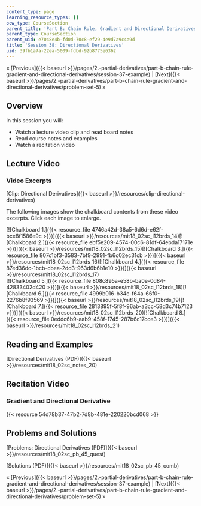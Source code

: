 ```yaml
---
content_type: page
learning_resource_types: []
ocw_type: CourseSection
parent_title: 'Part B: Chain Rule, Gradient and Directional Derivatives'
parent_type: CourseSection
parent_uid: e7048e4b-fd0d-70c8-ef29-4e9d7a9c4a9d
title: 'Session 38: Directional Derivatives'
uid: 39fb1a7a-22ea-5009-fdbd-92b8775e6362
---
```


« [Previous]({{< baseurl >}}/pages/2.-partial-derivatives/part-b-chain-rule-gradient-and-directional-derivatives/session-37-example) | [Next]({{< baseurl >}}/pages/2.-partial-derivatives/part-b-chain-rule-gradient-and-directional-derivatives/problem-set-5) »

Overview
--------

In this session you will:

*   Watch a lecture video clip and read board notes
*   Read course notes and examples
*   Watch a recitation video

Lecture Video
-------------

### Video Excerpts

[Clip: Directional Derivatives]({{< baseurl >}}/resources/clip-directional-derivatives)

The following images show the chalkboard contents from these video excerpts. Click each image to enlarge.

[![Chalkboard 1.]({{< resource_file 4746a42d-38a5-6d6d-e62f-bce8f1586e9c >}})]({{< baseurl >}}/resources/mit18_02sc_l12brds_14)[![Chalkboard 2.]({{< resource_file ebf5e209-4574-00c6-81df-64ebda17171e >}})]({{< baseurl >}}/resources/mit18_02sc_l12brds_15)[![Chalkboard 3.]({{< resource_file 807c1bf3-3583-7bf9-2991-fb6c02ec31cb >}})]({{< baseurl >}}/resources/mit18_02sc_l12brds_16)[![Chalkboard 4.]({{< resource_file 87ed36dc-1bcb-cbea-2dd3-963d6b6b1e10 >}})]({{< baseurl >}}/resources/mit18_02sc_l12brds_17)  
[![Chalkboard 5.]({{< resource_file 808c895a-e58b-ba0e-0d84-42833402d420 >}})]({{< baseurl >}}/resources/mit18_02sc_l12brds_18)[![Chalkboard 6.]({{< resource_file 4999b016-b34c-f64a-66f0-2276b8f93569 >}})]({{< baseurl >}}/resources/mit18_02sc_l12brds_19)[![Chalkboard 7.]({{< resource_file 2813895f-5f8f-96ab-a3cc-58d3c74b7123 >}})]({{< baseurl >}}/resources/mit18_02sc_l12brds_20)[![Chalkboard 8.]({{< resource_file 0eddc6b9-aab9-458f-1745-287b6c17cce3 >}})]({{< baseurl >}}/resources/mit18_02sc_l12brds_21)

Reading and Examples
--------------------

[Directional Derivatives (PDF)]({{< baseurl >}}/resources/mit18_02sc_notes_20)

Recitation Video
----------------

### Gradient and Directional Derivative

{{< resource 54d78b37-47b2-7d8b-481e-220220bcd068 >}}

Problems and Solutions
----------------------

[Problems: Directional Derivatives (PDF)]({{< baseurl >}}/resources/mit18_02sc_pb_45_quest)

[Solutions (PDF)]({{< baseurl >}}/resources/mit18_02sc_pb_45_comb)

« [Previous]({{< baseurl >}}/pages/2.-partial-derivatives/part-b-chain-rule-gradient-and-directional-derivatives/session-37-example) | [Next]({{< baseurl >}}/pages/2.-partial-derivatives/part-b-chain-rule-gradient-and-directional-derivatives/problem-set-5) »